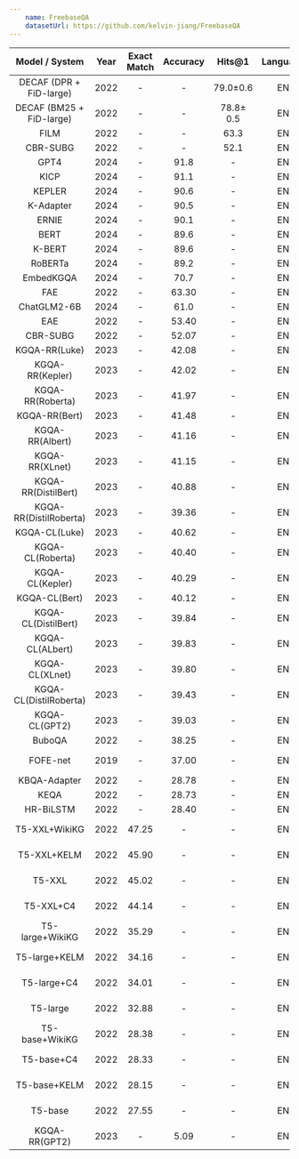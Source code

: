 ```yaml
--- 
    name: FreebaseQA
    datasetUrl: https://github.com/kelvin-jiang/FreebaseQA
---
```


|      Model / System      | Year | Exact Match | Accuracy |  Hits@1   | Language |                      Reported by                       |
| :----------------------: | :--: | :---------: | :------: | :-------: | :------: | :----------------------------------------------------: |
| DECAF (DPR + FiD-large)  | 2022 |      -      |    -     | 79.0±0.6  |    EN    | [Yu et al.](https://arxiv.org/pdf/2210.00063.pdf)      |
| DECAF (BM25 + FiD-large) | 2022 |      -      |    -     | 78.8± 0.5 |    EN    | [Yu et al.](https://arxiv.org/pdf/2210.00063.pdf)      |
|           FILM           | 2022 |      -      |    -     |   63.3    |    EN    | [Yu et al.](https://arxiv.org/pdf/2210.00063.pdf)      |
|         CBR-SUBG         | 2022 |      -      |    -     |   52.1    |    EN    | [Yu et al.](https://arxiv.org/pdf/2210.00063.pdf)      |
|      GPT4                | 2024 |      -      |  91.8    |     -     |    EN    | [Lin et al.](https://arxiv.org/html/2403.09712v1)      |
|      KICP                | 2024 |      -      |  91.1    |     -     |    EN    | [Lin et al.](https://arxiv.org/html/2403.09712v1)      |
|      KEPLER              | 2024 |      -      |  90.6    |     -     |    EN    | [Lin et al.](https://arxiv.org/html/2403.09712v1)      |
|      K-Adapter           | 2024 |      -      |  90.5    |     -     |    EN    | [Lin et al.](https://arxiv.org/html/2403.09712v1)      |
|      ERNIE               | 2024 |      -      |  90.1    |     -     |    EN    | [Lin et al.](https://arxiv.org/html/2403.09712v1)      |
|      BERT                | 2024 |      -      |  89.6    |     -     |    EN    | [Lin et al.](https://arxiv.org/html/2403.09712v1)      |
|      K-BERT              | 2024 |      -      |  89.6    |     -     |    EN    | [Lin et al.](https://arxiv.org/html/2403.09712v1)      |
|      RoBERTa             | 2024 |      -      |  89.2    |     -     |    EN    | [Lin et al.](https://arxiv.org/html/2403.09712v1)      |
|      EmbedKGQA           | 2024 |      -      |  70.7    |     -     |    EN    | [Lin et al.](https://arxiv.org/html/2403.09712v1)      |
|           FAE            | 2022 |      -      |  63.30   |     -     |    EN    | [Das et al.](https://arxiv.org/pdf/2202.10610.pdf)     |
|      ChatGLM2-6B         | 2024 |      -      |  61.0    |     -     |    EN    | [Lin et al.](https://arxiv.org/html/2403.09712v1)      |
|           EAE            | 2022 |      -      |  53.40   |     -     |    EN    | [Das et al.](https://arxiv.org/pdf/2202.10610.pdf)     |
|         CBR-SUBG         | 2022 |      -      |  52.07   |     -     |    EN    | [Das et al.](https://arxiv.org/pdf/2202.10610.pdf)     |
|      KGQA-RR(Luke)       | 2023 |      -      |  42.08   |     -     |    EN    | [Hu et al.](https://arxiv.org/pdf/2303.10368.pdf)      |
|     KGQA-RR(Kepler)      | 2023 |      -      |  42.02   |     -     |    EN    | [Hu et al.](https://arxiv.org/pdf/2303.10368.pdf)      |
|     KGQA-RR(Roberta)     | 2023 |      -      |  41.97   |     -     |    EN    | [Hu et al.](https://arxiv.org/pdf/2303.10368.pdf)      |
|      KGQA-RR(Bert)       | 2023 |      -      |  41.48   |     -     |    EN    | [Hu et al.](https://arxiv.org/pdf/2303.10368.pdf)      |
|     KGQA-RR(Albert)      | 2023 |      -      |  41.16   |     -     |    EN    | [Hu et al.](https://arxiv.org/pdf/2303.10368.pdf)      |
|      KGQA-RR(XLnet)      | 2023 |      -      |  41.15   |     -     |    EN    | [Hu et al.](https://arxiv.org/pdf/2303.10368.pdf)      |
|   KGQA-RR(DistilBert)    | 2023 |      -      |  40.88   |     -     |    EN    | [Hu et al.](https://arxiv.org/pdf/2303.10368.pdf)      |
|  KGQA-RR(DistilRoberta)  | 2023 |      -      |  39.36   |     -     |    EN    | [Hu et al.](https://arxiv.org/pdf/2303.10368.pdf)      |
|      KGQA-CL(Luke)       | 2023 |      -      |  40.62   |     -     |    EN    | [Hu et al.](https://arxiv.org/pdf/2303.10368.pdf)      |
|     KGQA-CL(Roberta)     | 2023 |      -      |  40.40   |     -     |    EN    | [Hu et al.](https://arxiv.org/pdf/2303.10368.pdf)      |
|     KGQA-CL(Kepler)      | 2023 |      -      |  40.29   |     -     |    EN    | [Hu et al.](https://arxiv.org/pdf/2303.10368.pdf)      |
|      KGQA-CL(Bert)       | 2023 |      -      |  40.12   |     -     |    EN    | [Hu et al.](https://arxiv.org/pdf/2303.10368.pdf)      |
|   KGQA-CL(DistilBert)    | 2023 |      -      |  39.84   |     -     |    EN    | [Hu et al.](https://arxiv.org/pdf/2303.10368.pdf)      |
|     KGQA-CL(ALbert)      | 2023 |      -      |  39.83   |     -     |    EN    | [Hu et al.](https://arxiv.org/pdf/2303.10368.pdf)      |
|      KGQA-CL(XLnet)      | 2023 |      -      |  39.80   |     -     |    EN    | [Hu et al.](https://arxiv.org/pdf/2303.10368.pdf)      |
|  KGQA-CL(DistilRoberta)  | 2023 |      -      |  39.43   |     -     |    EN    | [Hu et al.](https://arxiv.org/pdf/2303.10368.pdf)      |
|      KGQA-CL(GPT2)       | 2023 |      -      |  39.03   |     -     |    EN    | [Hu et al.](https://arxiv.org/pdf/2303.10368.pdf)      |
|          BuboQA          | 2022 |      -      |  38.25   |     -     |    EN    | [Das et al.](https://arxiv.org/pdf/2202.10610.pdf)     |
|         FOFE-net         | 2019 |      -      |  37.00   |     -     |    EN    | [Jiang et al.](https://aclanthology.org/N19-1028.pdf)  |
|       KBQA-Adapter       | 2022 |      -      |  28.78   |     -     |    EN    | [Das et al.](https://arxiv.org/pdf/2202.10610.pdf)     |
|           KEQA           | 2022 |      -      |  28.73   |     -     |    EN    | [Das et al.](https://arxiv.org/pdf/2202.10610.pdf)     |
|        HR-BiLSTM         | 2022 |      -      |  28.40   |     -     |    EN    | [Das et al.](https://arxiv.org/pdf/2202.10610.pdf)     |
|      T5-XXL+WikiKG       | 2022 |    47.25    |    -     |     -     |    EN    | [Moiseev et al.](https://arxiv.org/pdf/2205.08184.pdf) |
|       T5-XXL+KELM        | 2022 |    45.90    |    -     |     -     |    EN    | [Moiseev et al.](https://arxiv.org/pdf/2205.08184.pdf) |
|          T5-XXL          | 2022 |    45.02    |    -     |     -     |    EN    | [Moiseev et al.](https://arxiv.org/pdf/2205.08184.pdf) |
|        T5-XXL+C4         | 2022 |    44.14    |    -     |     -     |    EN    | [Moiseev et al.](https://arxiv.org/pdf/2205.08184.pdf) |
|     T5-large+WikiKG      | 2022 |    35.29    |    -     |     -     |    EN    | [Moiseev et al.](https://arxiv.org/pdf/2205.08184.pdf) |
|      T5-large+KELM       | 2022 |    34.16    |    -     |     -     |    EN    | [Moiseev et al.](https://arxiv.org/pdf/2205.08184.pdf) |
|       T5-large+C4        | 2022 |    34.01    |    -     |     -     |    EN    | [Moiseev et al.](https://arxiv.org/pdf/2205.08184.pdf) |
|         T5-large         | 2022 |    32.88    |    -     |     -     |    EN    | [Moiseev et al.](https://arxiv.org/pdf/2205.08184.pdf) |
|      T5-base+WikiKG      | 2022 |    28.38    |    -     |     -     |    EN    | [Moiseev et al.](https://arxiv.org/pdf/2205.08184.pdf) |
|        T5-base+C4        | 2022 |    28.33    |    -     |     -     |    EN    | [Moiseev et al.](https://arxiv.org/pdf/2205.08184.pdf) |
|       T5-base+KELM       | 2022 |    28.15    |    -     |     -     |    EN    | [Moiseev et al.](https://arxiv.org/pdf/2205.08184.pdf) |
|         T5-base          | 2022 |    27.55    |    -     |     -     |    EN    | [Moiseev et al.](https://arxiv.org/pdf/2205.08184.pdf) |
|      KGQA-RR(GPT2)       | 2023 |      -      |   5.09   |     -     |    EN    | [Hu et al.](https://arxiv.org/pdf/2303.10368.pdf)      |











